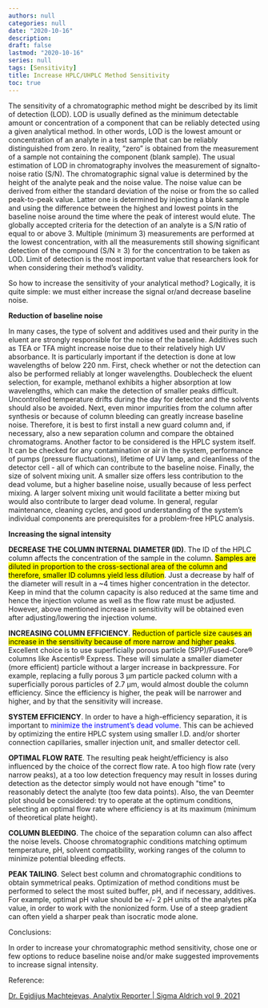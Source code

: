 ```yaml
---
authors: null
categories: null
date: "2020-10-16"
description: 
draft: false
lastmod: "2020-10-16"
series: null
tags: [Sensitivity]
title: Increase HPLC/UHPLC Method Sensitivity
toc: true
---
```



<!--more-->


The sensitivity of a chromatographic method might be described by its limit of detection (LOD). LOD is usually defined as the minimum detectable amount or concentration of a component that can be reliably detected using a given analytical method. In other words, LOD is the lowest amount or concentration of an analyte in a test sample that can be reliably distinguished from zero. In reality, “zero” is obtained from the measurement of a sample not containing the component (blank sample). The usual estimation of LOD in chromatography involves the measurement of signalto-noise ratio (S/N). The chromatographic signal value is determined by the height of the analyte peak and the noise value. The noise value can be derived from either the standard deviation of the noise or from the so called peak-to-peak value. Latter one is determined by injecting a blank sample and using the difference between the highest and lowest points in the baseline noise around the time where the peak of interest would elute. The globally accepted criteria for the detection of an analyte is a S/N ratio of equal to or above 3. Multiple (minimum 3) measurements are performed at the lowest concentration, with all the measurements still showing significant detection of the compound (S/N ≥ 3) for the concentration to be taken as LOD. Limit of detection is the most important value that researchers look for when considering their method’s validity. 

So how to increase the sensitivity of your analytical method? Logically, it is quite simple: we must either increase the signal or/and decrease baseline noise.  

**Reduction of baseline noise**  

In many cases, the type of solvent and additives used and their purity in the eluent are strongly responsible for the noise of the baseline. Additives such as TEA or TFA might increase noise due to their relatively high UV absorbance. It is particularly important if the detection is done at low wavelengths of below 220 nm. First, check whether or not the detection can also be performed reliably at longer wavelengths. Doublecheck the eluent selection, for example, methanol exhibits a higher absorption at low wavelengths, which can make the detection of smaller peaks difficult. Uncontrolled temperature drifts during the day for detector and the solvents should also be avoided. Next, even minor impurities from the column after synthesis or because of column bleeding can greatly increase baseline noise. Therefore, it is best to first install a new guard column and, if necessary, also a new separation column and compare the obtained chromatograms. Another factor to be considered is the HPLC system itself. It can be checked for any contamination or air in the system, performance of pumps (pressure fluctuations), lifetime of UV lamp, and cleanliness of the detector cell - all of which can contribute to the baseline noise. Finally, the size of solvent mixing unit. A smaller size offers less contribution to the dead volume, but a higher baseline noise, usually because of less perfect mixing. A larger solvent mixing unit would facilitate a better mixing but would also contribute to larger dead volume. In general, regular maintenance, cleaning cycles, and good understanding of the system’s individual components are prerequisites for a problem-free HPLC analysis. 

**Increasing the signal intensity**

**<font style="text-transform:uppercase;">Decrease the column internal diameter (ID)</font>**. The ID of the HPLC column affects the concentration of the sample in the column. <mark>Samples are diluted in proportion to the cross-sectional area of the column and therefore, smaller ID columns yield less dilution</mark>. Just a decrease by half of the diameter will result in a ~4 times higher concentration in the detector. Keep in mind that the column capacity is also reduced at the same time and hence the injection volume as well as the flow rate must be adjusted. However, above mentioned increase in sensitivity will be obtained even after adjusting/lowering the injection volume. 

**<font style="text-transform:uppercase;">Increasing column efficiency</font>**. <mark>Reduction of particle size causes an increase in the sensitivity because of more narrow and higher peaks</mark>. Excellent choice is to use superficially porous particle (SPP)/Fused-Core® columns like Ascentis® Express. These will simulate a smaller diameter (more efficient) particle without a larger increase in backpressure. For example, replacing a fully porous 3 µm particle packed column with a superficially porous particles of 2.7 µm, would almost double the column efficiency. Since the efficiency is higher, the peak will be narrower and higher, and by that the sensitivity will increase. 

**<font style="text-transform:uppercase;">System efficiency</font>**. In order to have a high-efficiency separation, it is important to <font color ="blue">minimize the instrument’s dead volume</font>. This can be achieved by optimizing the entire HPLC system using smaller I.D. and/or shorter connection capillaries, smaller injection unit, and smaller detector cell. 

**<font style="text-transform:uppercase;">Optimal flow rate</font>**. The resulting peak height/efficiency is also influenced by the choice of the correct flow rate. A too high flow rate (very narrow peaks), at a too low detection frequency may result in losses during detection as the detector simply would not have enough "time" to reasonably detect the analyte (too few data points). Also, the van Deemter plot should be considered: try to operate at the optimum conditions, selecting an optimal flow rate where efficiency is at its maximum (minimum of theoretical plate height). 

**<font style="text-transform:uppercase;">Column bleeding</font>**. The choice of the separation column can also affect the noise levels. Choose chromatographic conditions matching optimum temperature, pH, solvent compatibility, working ranges of the column to minimize potential bleeding effects. 

**<font style="text-transform:uppercase;">Peak tailing</font>**. Select best column and chromatographic conditions to obtain symmetrical peaks. Optimization of method conditions must be performed to select the most suited buffer, pH, and if necessary, additives. For example, optimal pH value should be +/- 2 pH units of the analytes pKa value, in order to work with the nonionized form. Use of a steep gradient can often yield a sharper peak than isocratic mode alone. 

Conclusions: 

In order to increase your chromatographic method sensitivity, chose one or few options to reduce baseline noise and/or make suggested improvements to increase signal intensity.  


Reference:  

[Dr. Egidijus Machtejevas, Analytix Reporter | Sigma Aldrich vol 9, 2021 ](https://www.sigmaaldrich.com/deepweb/assets/sigmaaldrich/marketing/global/documents/802/240/analytix-reporter-v9-nl7012en-ms.pdf#page=30)
